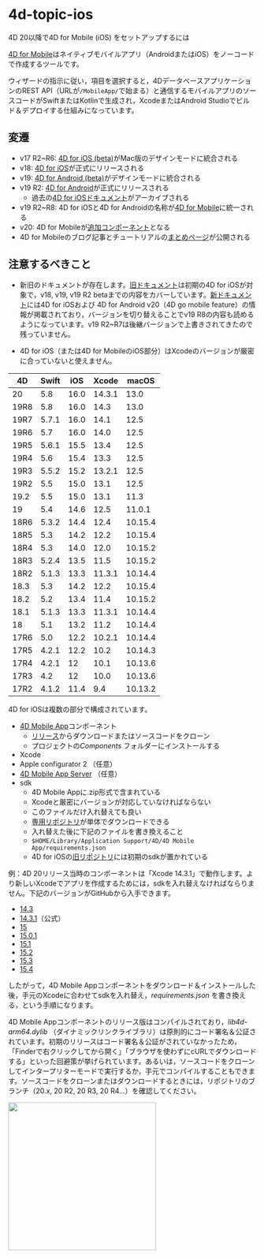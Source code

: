 # 4d-topic-ios
4D 20以降で4D for Mobile (iOS) をセットアップするには

[4D for Mobile](https://jp.4d.com/4D-for-Mobile)はネイティブモバイルアプリ（AndroidまたはiOS）をノーコードで作成するツールです。

ウィザードの指示に従い，項目を選択すると，4DデータベースアプリケーションのREST API（URLが`/MobileApp/`で始まる）と通信するモバイルアプリのソースコードがSwiftまたはKotlinで生成され，XcodeまたはAndroid Studioでビルド＆デプロイする仕組みになっています。

## 変遷

* v17 R2~R6: [4D for iOS (beta)](https://blog.4d.com/ja/its-time-to-fire-up-your-first-4d-for-ios-project/)がMac版のデザインモードに統合される
* v18: [4D for iOS](https://blog.4d.com/ja/4d-v18-is-here/)が正式にリリースされる
* v19: [4D for Android (beta)](https://blog.4d.com/4d-for-android-is-here/)がデザインモードに統合される
* v19 R2: [4D for Android](https://blog.4d.com/ja/go-mobile-with-4d-a-single-project-to-generate-android-and-ios-apps/)が正式にリリースされる
  * 過去の[4D for iOSドキュメント](https://developer.4d.com/4d-for-ios/ja/)がアーカイブされる
* v19 R2~R8: 4D for iOSと4D for Androidの名称が[4D for Mobile](https://developer.4d.com/go-mobile/ja/docs/19-R8/getting-started/introduction/)に統一される
* v20: 4D for Mobileが[追加コンポーネント](https://blog.4d.com/ja/4d-for-mobile-goes-open-source-a-big-step-for-the-community/)となる
* 4D for Mobileのブログ記事とチュートリアルの[まとめページ](https://blog.4d.com/categories/4d-for-mobile/)が公開される

## 注意するべきこと

* 新旧のドキュメントが存在します。[旧ドキュメント](https://developer.4d.com/4d-for-ios/ja/)は初期の4D for iOSが対象で，v18, v19, v19 R2 betaまでの内容をカバーしています。[新ドキュメント](https://developer.4d.com/go-mobile/ja/)には4D for iOSおよび 4D for Android v20（4D go mobile feature）の情報が掲載されており，バージョンを切り替えることでv19 R8の内容も読めるようになっています。v19 R2~R7は後継バージョンで上書きされてきたので残っていません。
 
* 4D for iOS（または4D for MobileのiOS部分）はXcodeのバージョンが厳密に合っていないと使えません。

|4D|Swift|iOS|Xcode|macOS|
|-|-|-|-|-|
|20	 |5.8	 |16.0|14.3.1|13.0   |
|19R8|5.8  |16.0|14.3  |13.0   |
|19R7|5.7.1|16.0|14.1  |12.5   |
|19R6|5.7  |16.0|14.0  |12.5   |
|19R5|5.6.1|15.5|13.4  |12.5   |
|19R4|5.6  |15.4|13.3  |12.5   |
|19R3|5.5.2|15.2|13.2.1|12.5   |
|19R2|5.5  |15.0|13.1  |12.5   |
|19.2|5.5	 |15.0|13.1  |11.3   |
|19	 |5.4	 |14.6|12.5  |11.0.1 |
|18R6|5.3.2|14.4|12.4  |10.15.4|
|18R5|5.3	 |14.2|12.2  |10.15.4|
|18R4|5.3	 |14.0|12.0  |10.15.2|
|18R3|5.2.4|13.5|11.5  |10.15.2|
|18R2|5.1.3|13.3|11.3.1|10.14.4|
|18.3|5.3	 |14.2|12.2  |10.15.4|
|18.2|5.2  |13.4|11.4  |10.15.2|
|18.1|5.1.3|13.3|11.3.1|10.14.4|
|18  |5.1  |13.2|11.2  |10.14.4|
|17R6|5.0  |12.2|10.2.1|10.14.4|
|17R5|4.2.1|12.2|10.2  |10.14.3|
|17R4|4.2.1|12  |10.1  |10.13.6|
|17R3|4.2  |12  |10.0  |10.13.6|
|17R2|4.1.2|11.4|9.4   |10.13.2|

4D for iOSは複数の部分で構成されています。

* [4D Mobile App](https://github.com/4d/4D-Mobile-App)コンポーネント
  * [リリース](https://github.com/4d/4D-Mobile-App/releases)からダウンロードまたはソースコードをクローン
  * プロジェクトの*Components* フォルダーにインストールする
* Xcode
* Apple configurator 2 （任意）
* [4D Mobile App Server](https://github.com/4d/4D-Mobile-App-Server) （任意）
* sdk
  * 4D Mobile Appに.zip形式で含まれている
  * Xcodeと厳密にバージョンが対応していなければならない
  * このファイルだけ入れ替えても良い
  * [専用リポジトリ](https://github.com/4d/ios-sdk)が単体でダウンロードできる
  * 入れ替えた後に下記のファイルを書き換えること
  * `$HOME/Library/Application Support/4D/4D Mobile App/requirements.json`
  * 4D for iOSの[旧リポジトリ](https://github.com/4d-go-mobile/sdk)には初期のsdkが置かれている

例：4D 20リリース当時のコンポーネントは「Xcode 14.3.1」で動作します。より新しいXcodeでアプリを作成するためには，sdkを入れ替えなければならりません。下記のバージョンがGitHubから入手できます。

* [14.3](https://github.com/4d/ios-sdk/releases/tag/v20.x)
* [14.3.1](https://github.com/4d/ios-sdk/releases/tag/main.0)（公式）
* [15](https://github.com/4d/ios-sdk/releases/tag/v20-xcode-15-rc1)
* [15.0.1](https://github.com/4d/ios-sdk/releases/tag/v20-xcode-15.0.1)
* [15.1](https://github.com/4d/ios-sdk/releases/tag/two-relation-fixes)
* [15.2](https://github.com/4d/ios-sdk/releases/tag/xcode-15.2)
* [15.3](https://github.com/4d/ios-sdk/releases/tag/xcode-15.3)
* [15.4](https://github.com/4d/ios-sdk/releases/tag/xcode-15.4)

したがって，4D Mobile Appコンポーネントをダウンロード＆インストールした後，手元のXcodeに合わせてsdkを入れ替え，*requirements.json* を書き換える，という手順になります。 

4D Mobile Appコンポーネントのリリース版はコンパイルされており，*lib4d-arm64.dylib* （ダイナミックリンクライブラリ）は原則的にコード署名＆公証されています。初期のリリースはコード署名＆公証がされていなかったため，「Finderで右クリックしてから開く」「ブラウザを使わずにcURLでダウンロードする」といった回避策が挙げられています。あるいは，ソースコードをクローンしてインタープリターモードで実行するか，手元でコンパイルすることもできます。ソースコードをクローンまたはダウンロードするときには，リポジトリのブランチ（20.x, 20 R2, 20 R3, 20 R4...）を確認してください。

<img src="https://github.com/user-attachments/assets/97d7994b-8c6c-4d2a-a251-834c051eb446" width="300" height="auto" />
